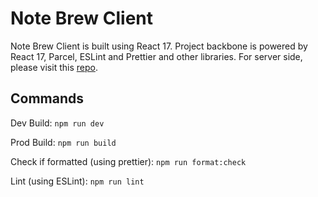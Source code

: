 # Note Brew Client

Note Brew Client is built using React 17. Project backbone is powered by React 17, Parcel, ESLint and Prettier and other libraries. For server side, please visit this [repo](https://github.com/SrejonKhan/note-brew-server).  

## Commands
Dev Build: `npm run dev`

Prod Build: `npm run build`

Check if formatted (using prettier): `npm run format:check` 

Lint (using ESLint): `npm run lint`